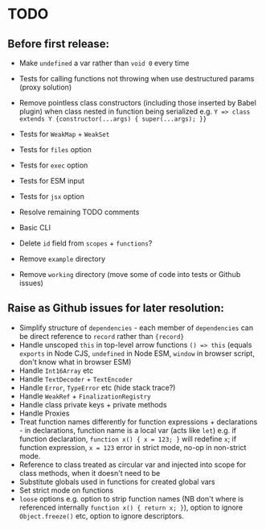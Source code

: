 # TODO

## Before first release:

* Make `undefined` a var rather than `void 0` every time
* Tests for calling functions not throwing when use destructured params (proxy solution)
* Remove pointless class constructors (including those inserted by Babel plugin) when class nested in function being serialized e.g. `Y => class extends Y {constructor(...args) { super(...args); }}`
* Tests for `WeakMap` + `WeakSet`
* Tests for `files` option
* Tests for `exec` option
* Tests for ESM input
* Tests for `jsx` option
* Resolve remaining TODO comments
* Basic CLI

* Delete `id` field from `scopes` + `functions`?
* Remove `example` directory
* Remove `working` directory (move some of code into tests or Github issues)

## Raise as Github issues for later resolution:

* Simplify structure of `dependencies` - each member of `dependencies` can be direct reference to `record` rather than `{record}`
* Handle unscoped `this` in top-level arrow functions `() => this` (equals `exports` in Node CJS, `undefined` in Node ESM, `window` in browser script, don't know what in browser ESM)
* Handle `Int16Array` etc
* Handle `TextDecoder` + `TextEncoder`
* Handle `Error`, `TypeError` etc (hide stack trace?)
* Handle `WeakRef` + `FinalizationRegistry`
* Handle class private keys + private methods
* Handle Proxies
* Treat function names differently for function expressions + declarations - in declarations, function name is a local var (acts like `let`) e.g. if function declaration, `function x() { x = 123; }` will redefine `x`; if function expression, `x = 123` error in strict mode, no-op in non-strict mode.
* Reference to class treated as circular var and injected into scope for class methods, when it doesn't need to be
* Substitute globals used in functions for created global vars
* Set strict mode on functions
* `loose` options e.g. option to strip function names (NB don't where is referenced internally `function x() { return x; }`), option to ignore `Object.freeze()` etc, option to ignore descriptors.
